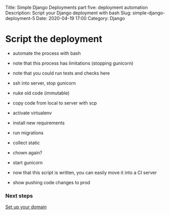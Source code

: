 Title: Simple Django Deployments part five: deployment automation
Description: Script your Django deployment with bash
Slug: simple-django-deployment-5
Date: 2020-04-19 17:00
Category: Django

# Script the deployment

- automate the process with bash

- note that this process has limitations (stopping gunicorn)
- note that you could run tests and checks here
- ssh into server, stop gunicorn
- nuke old code (immutable)
- copy code from local to server with scp
- activate virtualenv
- install new requirements
- run migrations
- collect static
- chown again?
- start gunicorn
- now that this script is written, you can easily move it into a CI server

- show pushing code changes to prod

### Next steps

[Set up your domain]({filename}/simple-django-deployment-6.md)
